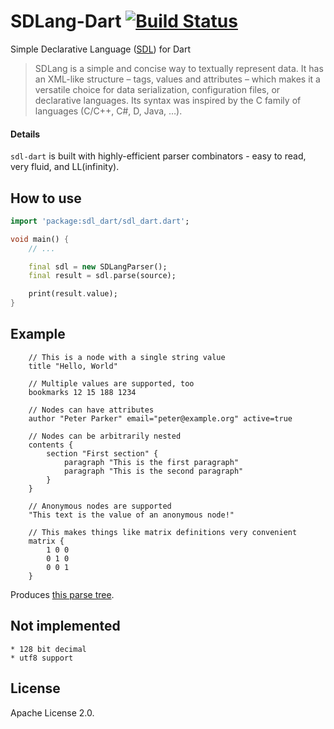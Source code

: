 # SDLang-Dart [![Build Status](https://travis-ci.org/jahan-addison/SDL-dart.svg?branch=master)](https://travis-ci.org/jahan-addison/SDL-dart)
Simple Declarative Language ([SDL](https://sdlang.org/)) for Dart

> SDLang is a simple and concise way to textually represent data. It has an XML-like structure – tags, values and attributes – which makes it a versatile choice for data serialization, configuration files, or declarative languages. Its syntax was inspired by the C family of languages (C/C++, C#, D, Java, …).

#### Details

`sdl-dart` is built with highly-efficient parser combinators - easy to read, very fluid, and LL(infinity).


## How to use

```dart
import 'package:sdl_dart/sdl_dart.dart';

void main() {
    // ...

    final sdl = new SDLangParser();
    final result = sdl.parse(source);

    print(result.value);
}
```

## Example

```
    // This is a node with a single string value
    title "Hello, World"

    // Multiple values are supported, too
    bookmarks 12 15 188 1234

    // Nodes can have attributes
    author "Peter Parker" email="peter@example.org" active=true

    // Nodes can be arbitrarily nested
    contents {
        section "First section" {
            paragraph "This is the first paragraph"
            paragraph "This is the second paragraph"
        }
    }

    // Anonymous nodes are supported
    "This text is the value of an anonymous node!"

    // This makes things like matrix definitions very convenient
    matrix {
        1 0 0
        0 1 0
        0 0 1
    }
```

Produces [this parse tree](https://gist.github.com/jahan-addison/894832429b583d23f4f07203faf630c5).

## Not implemented

    * 128 bit decimal
    * utf8 support

## License
Apache License 2.0.
